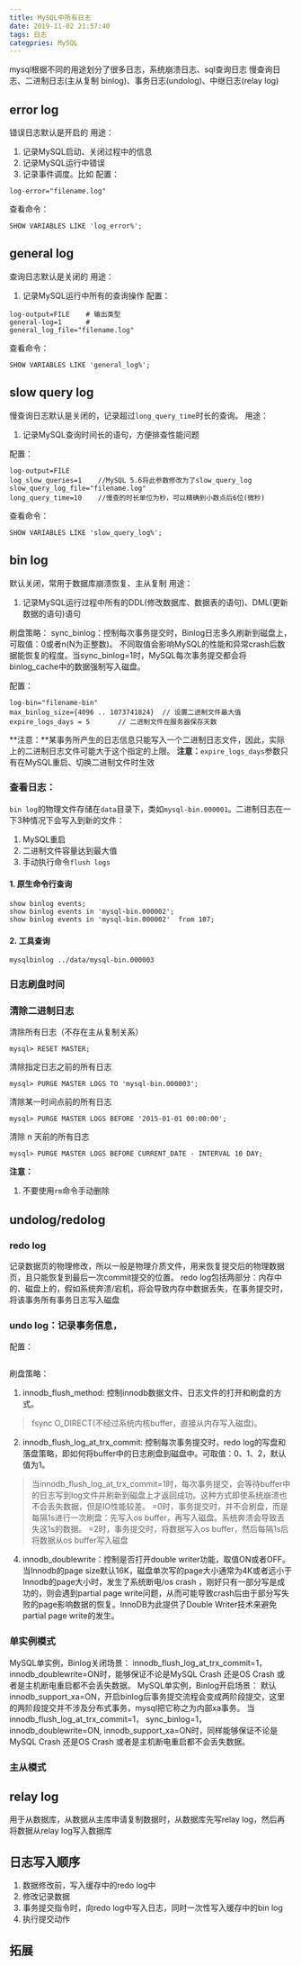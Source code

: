 ```yaml
---
title: MySQL中所有日志
date: 2019-11-02 21:57:40
tags: 日志
categpries: MySQL
---
```

mysql根据不同的用途划分了很多日志，系统崩溃日志、sql查询日志
慢查询日志、二进制日志(主从复制 binlog)、事务日志(undolog)、中继日志(relay log)

<!-- more -->
## error log
错误日志默认是开启的
用途：
1. 记录MySQL启动、关闭过程中的信息
2. 记录MySQL运行中错误
3. 记录事件调度。比如
配置：
```
log-error="filename.log"
```
查看命令：
```
SHOW VARIABLES LIKE 'log_error%';
```

## general log
查询日志默认是关闭的
用途：
1. 记录MySQL运行中所有的查询操作
配置：
```
log-output=FILE    # 输出类型
general-log=1      # 
general_log_file="filename.log"
```
查看命令：
```
SHOW VARIABLES LIKE 'general_log%';
```

## slow query log
慢查询日志默认是关闭的，记录超过`long_query_time`时长的查询。
用途：
1. 记录MySQL查询时间长的语句，方便排查性能问题

配置：
```
log-output=FILE
log_slow_queries=1    //MySQL 5.6将此参数修改为了slow_query_log
slow_query_log_file="filename.log"
long_query_time=10    //慢查的时长单位为秒，可以精确到小数点后6位(微秒)
```

查看命令：
```
SHOW VARIABLES LIKE 'slow_query_log%';
```

## bin log
默认关闭，常用于数据库崩溃恢复、主从复制
用途：
1. 记录MySQL运行过程中所有的DDL(修改数据库、数据表的语句)、DML(更新数据的语句)语句

刷盘策略：
sync_binlog：控制每次事务提交时，Binlog日志多久刷新到磁盘上，可取值：0或者n(N为正整数)。
  不同取值会影响MySQL的性能和异常crash后数据能恢复的程度。当sync_binlog=1时，MySQL每次事务提交都会将binlog_cache中的数据强制写入磁盘。

配置：
```
log-bin="filename-bin"
max_binlog_size={4096 .. 1073741824}  // 设置二进制文件最大值
expire_logs_days = 5       // 二进制文件在服务器保存天数
```

**注意：**某事务所产生的日志信息只能写入一个二进制日志文件，因此，实际上的二进制日志文件可能大于这个指定的上限。
**注意：**`expire_logs_days`参数只有在MySQL重启、切换二进制文件时生效

### 查看日志：
`bin log`的物理文件存储在`data`目录下，类如`mysql-bin.000001`。二进制日志在一下3种情况下会写入到新的文件：
1. MySQL重启
2. 二进制文件容量达到最大值
3. 手动执行命令`flush logs`

#### 1. 原生命令行查询

```
show binlog events;
show binlog events in 'mysql-bin.000002';
show binlog events in 'mysql-bin.000002'  from 107;
```

#### 2. 工具查询
```
mysqlbinlog ../data/mysql-bin.000003
```

### 日志刷盘时间


### 清除二进制日志
清除所有日志（不存在主从复制关系）
```
mysql> RESET MASTER;
```
清除指定日志之前的所有日志
```
mysql> PURGE MASTER LOGS TO 'mysql-bin.000003';
```
清除某一时间点前的所有日志
```
mysql> PURGE MASTER LOGS BEFORE '2015-01-01 00:00:00';
```
清除 n 天前的所有日志
```
mysql> PURGE MASTER LOGS BEFORE CURRENT_DATE - INTERVAL 10 DAY;
```
**注意：** 
1. 不要使用`rm`命令手动删除

## undolog/redolog
### redo log
记录数据页的物理修改，所以一般是物理介质文件，用来恢复提交后的物理数据页，且只能恢复到最后一次commit提交的位置。
redo log包括两部分：内存中的、磁盘上的，假如系统奔溃/宕机，将会导致内存中数据丢失，在事务提交时，将该事务所有事务日志写入磁盘

### undo log：记录事务信息，
配置：
```

```

刷盘策略：
1. innodb_flush_method: 控制innodb数据文件、日志文件的打开和刷盘的方式。
  > fsync
  > O_DIRECT(不经过系统内核buffer，直接从内存写入磁盘)。
2. innodb_flush_log_at_trx_commit: 控制每次事务提交时，redo log的写盘和落盘策略，即如何将buffer中的日志刷盘到磁盘中。可取值：0、1、2，默认值为1。
  > 当innodb_flush_log_at_trx_commit=1时，每次事务提交，会等待buffer中的日志写到log文件并刷新到磁盘上才返回成功。这种方式即使系统崩溃也不会丢失数据，但是IO性能较差。
  > =0时，事务提交时，并不会刷盘，而是每隔1s进行一次刷盘：先写入os buffer，再写入磁盘。系统奔溃会导致丢失这1s的数据。
  > =2时，事务提交时，将数据写入os buffer，然后每隔1s后将数据从os buffer写入磁盘

4. innodb_doublewrite：控制是否打开double writer功能，取值ON或者OFF。
  当Innodb的page size默认16K，磁盘单次写的page大小通常为4K或者远小于Innodb的page大小时，发生了系统断电/os crash ，刚好只有一部分写是成功的，则会遇到partial page write问题，从而可能导致crash后由于部分写失败的page影响数据的恢复。InnoDB为此提供了Double Writer技术来避免partial page write的发生。

### 单实例模式
MySQL单实例，Binlog关闭场景：
  innodb_flush_log_at_trx_commit=1，innodb_doublewrite=ON时，能够保证不论是MySQL Crash 还是OS Crash 或者是主机断电重启都不会丢失数据。
MySQL单实例，Binlog开启场景：
  默认innodb_support_xa=ON，开启binlog后事务提交流程会变成两阶段提交，这里的两阶段提交并不涉及分布式事务，mysql把它称之为内部xa事务。
  当innodb_flush_log_at_trx_commit=1，
  sync_binlog=1，innodb_doublewrite=ON, 
  innodb_support_xa=ON时，同样能够保证不论是MySQL Crash 还是OS Crash 或者是主机断电重启都不会丢失数据。

### 主从模式

## relay log
用于从数据库，从数据从主库申请复制数据时，从数据库先写relay log，然后再将数据从relay log写入数据库


## 日志写入顺序
1. 数据修改前，写入缓存中的redo log中
2. 修改记录数据
3. 事务提交指令时，向redo log中写入日志，同时一次性写入缓存中的bin log
4. 执行提交动作

## 拓展